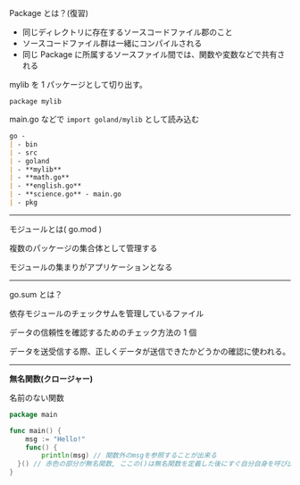 Package とは？(復習)

- 同じディレクトリに存在するソースコードファイル郡のこと
- ソースコードファイル群は一緒にコンパイルされる
- 同じ Package に所属するソースファイル間では、関数や変数などで共有される

mylib を 1 パッケージとして切り出す。

`package mylib`

main.go などで `import goland/mylib` として読み込む

```markdown
go -
| - bin
| - src
| - goland
| - **mylib**
| - **math.go**
| - **english.go**
| - **science.go** - main.go
| - pkg
```

---

モジュールとは( go.mod )

複数のパッケージの集合体として管理する

モジュールの集まりがアプリケーションとなる

---

go.sum とは？

依存モジュールのチェックサムを管理しているファイル

データの信頼性を確認するためのチェック方法の 1 個

データを送受信する際、正しくデータが送信できたかどうかの確認に使われる。

---

**無名関数(クロージャー)**

名前のない関数

```go
package main

func main() {
	msg := "Hello!"
	func() {
		println(msg) // 関数外のmsgを参照することが出来る
  }() // 赤色の部分が無名関数, ここの()は無名関数を定義した後にすぐ自分自身を呼び出しているという意味
}
```
